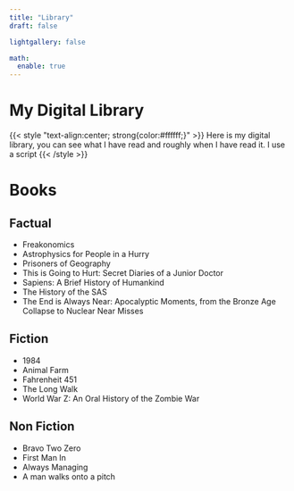 ```yaml
---
title: "Library"
draft: false

lightgallery: false

math:
  enable: true
---
```

# My Digital Library

{{< style "text-align:center; strong{color:#ffffff;}" >}}
Here is my digital library, you can see what I have read and roughly when I have read it.
I use a script
{{< /style >}}

# Books

## Factual
- Freakonomics
- Astrophysics for People in a Hurry
- Prisoners of Geography
- This is Going to Hurt: Secret Diaries of a Junior Doctor
- Sapiens: A Brief History of Humankind
- The History of the SAS
- The End is Always Near: Apocalyptic Moments, from the Bronze Age Collapse to Nuclear Near Misses
	
## Fiction
- 1984
- Animal Farm
- Fahrenheit 451
- The Long Walk
- World War Z: An Oral History of the Zombie War 
	
	
## Non Fiction
- Bravo Two Zero
- First Man In
- Always Managing
- A man walks onto a pitch


